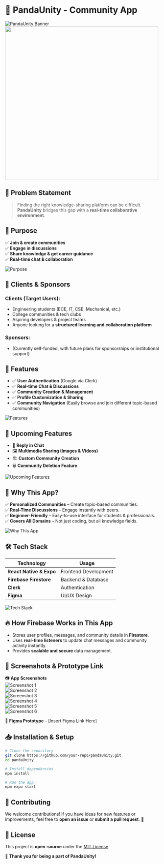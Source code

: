 # 🐼 PandaUnity - Community App

![PandaUnity Banner](https://your-image-link-here.com/banner.svg)
<img src="https://github.com/user-attachments/assets/6035689a-3be1-4edd-ba42-0b6ead974d45" width="500">

## 📌 Problem Statement

> Finding the right knowledge-sharing platform can be difficult. **PandaUnity** bridges this gap with a **real-time collaborative environment**.

## 🎯 Purpose

✅ **Join & create communities**  
✅ **Engage in discussions**  
✅ **Share knowledge & get career guidance**  
✅ **Real-time chat & collaboration**  

![Purpose](https://your-image-link-here.com/purpose.svg)

## 👥 Clients & Sponsors

### **Clients (Target Users):**
- Engineering students (ECE, IT, CSE, Mechanical, etc.)
- College communities & tech clubs
- Aspiring developers & project teams
- Anyone looking for a **structured learning and collaboration platform**

### **Sponsors:**
- (Currently self-funded, with future plans for sponsorships or institutional support)

## 🚀 Features

- ✅ **User Authentication** (Google via Clerk)
- ✅ **Real-time Chat & Discussions**
- ✅ **Community Creation & Management**
- ✅ **Profile Customization & Sharing**
- ✅ **Community Navigation** (Easily browse and join different topic-based communities)

![Features](https://your-image-link-here.com/features.svg)

## 🚀 Upcoming Features

- 🔄 **Reply in Chat**  
- 🖼️ **Multimedia Sharing (Images & Videos)**  
- 🏗️ **Custom Community Creation**  
- 🗑️ **Community Deletion Feature**  

![Upcoming Features](https://your-image-link-here.com/upcoming.svg)

## 📌 Why This App?

✅ **Personalized Communities** – Create topic-based communities.  
✅ **Real-Time Discussions** – Engage instantly with peers.  
✅ **Beginner-Friendly** – Easy-to-use interface for students & professionals.  
✅ **Covers All Domains** – Not just coding, but all knowledge fields.  

![Why This App](https://your-image-link-here.com/why.svg)

## 🛠 Tech Stack

| Technology   | Usage  |
|-------------|--------|
| **React Native & Expo** | Frontend Development |
| **Firebase Firestore** | Backend & Database |
| **Clerk** | Authentication |
| **Figma** | UI/UX Design |

![Tech Stack](https://your-image-link-here.com/techstack.svg)

## 🔥 How Firebase Works in This App

- Stores user profiles, messages, and community details in **Firestore**.
- Uses **real-time listeners** to update chat messages and community activity instantly.
- Provides **scalable and secure** data management.

## 📸 Screenshots & Prototype Link

📷 **App Screenshots**  
![Screenshot 1](https://drive.google.com/file/d/141gm_g3Mwga0Np3Viu-R2W2bkdFcKX43/view?usp=drive_link)  
![Screenshot 2](https://drive.google.com/file/d/1JgNAWHCjP9zxy2eKZyLfeBSlNPsfIlVU/view?usp=drive_link)  
![Screenshot 3](https://drive.google.com/file/d/1hW1ep-qRJ-J6F3_4PI9tLc4hRIds_jep/view?usp=drive_link)  
![Screenshot 4](https://drive.google.com/file/d/1XtaOulyxYXwPnp59vcRSSgDZWotE97M7/view?usp=drive_link)  
![Screenshot 5](https://drive.google.com/file/d/1iVJlo3UJ1whNT7FTcRu5xZSrJPgjgT7e/view?usp=drive_link)  
![Screenshot 6](https://drive.google.com/file/d/1JrVbe71vSCRxQ3rhgb-EtxK8Hf6hNp8Y/view?usp=drive_link)  

🔗 **Figma Prototype** – [Insert Figma Link Here]

## 📥 Installation & Setup

```sh
# Clone the repository
git clone https://github.com/your-repo/pandaUnity.git
cd pandaUnity

# Install dependencies
npm install

# Run the app
npm expo start
```

## 📢 Contributing
We welcome contributions! If you have ideas for new features or improvements, feel free to **open an issue** or **submit a pull request**. 🚀

## 📜 License
This project is **open-source** under the [MIT License](LICENSE).

🎉 **Thank you for being a part of PandaUnity!**
